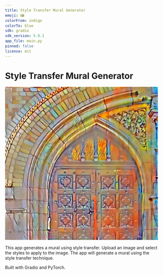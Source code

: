 ```yaml
---
title: Style Transfer Mural Generator
emoji: 🖼️
colorFrom: indigo
colorTo: blue
sdk: gradio
sdk_version: 5.9.1
app_file: main.py
pinned: false
license: mit
---
```


# Style Transfer Mural Generator

![](assets/example.png)

This app generates a mural using style transfer. Upload an image and select the styles to apply to the image. The app will generate a mural using the style transfer technique.

Built with Gradio and PyTorch.
